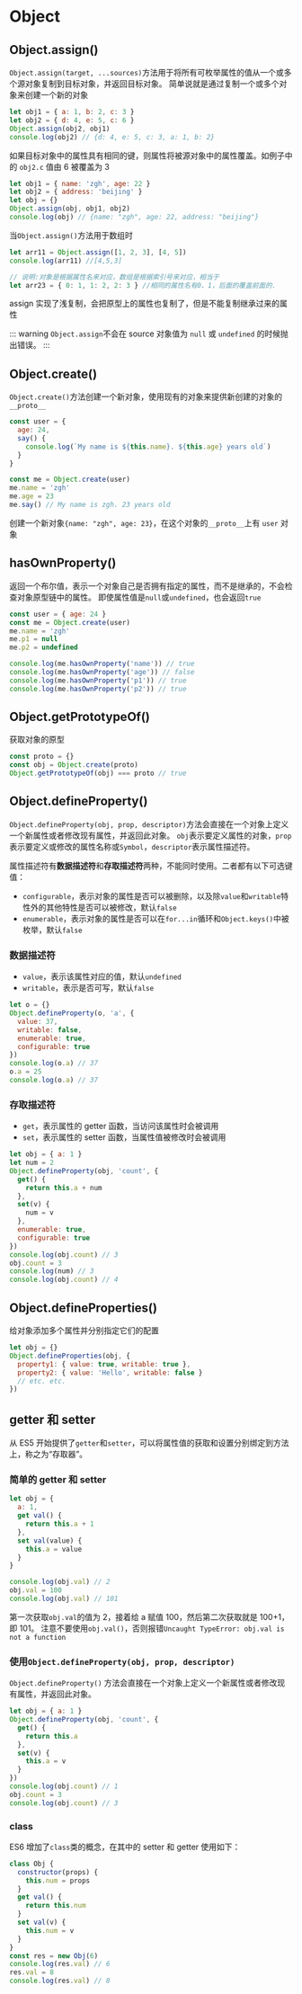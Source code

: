 # Object

## Object.assign()

`Object.assign(target, ...sources)`方法用于将所有可枚举属性的值从一个或多个源对象复制到目标对象，并返回目标对象。
简单说就是通过复制一个或多个对象来创建一个新的对象

```js
let obj1 = { a: 1, b: 2, c: 3 }
let obj2 = { d: 4, e: 5, c: 6 }
Object.assign(obj2, obj1)
console.log(obj2) // {d: 4, e: 5, c: 3, a: 1, b: 2}
```

如果目标对象中的属性具有相同的键，则属性将被源对象中的属性覆盖。如例子中的 `obj2.c` 值由 6 被覆盖为 3

```js
let obj1 = { name: 'zgh', age: 22 }
let obj2 = { address: 'beijing' }
let obj = {}
Object.assign(obj, obj1, obj2)
console.log(obj) // {name: "zgh", age: 22, address: "beijing"}
```

当`Object.assign()`方法用于数组时

```js
let arr11 = Object.assign([1, 2, 3], [4, 5])
console.log(arr11) //[4,5,3]

// 说明:对象是根据属性名来对应，数组是根据索引号来对应，相当于
let arr23 = { 0: 1, 1: 2, 2: 3 } //相同的属性名有0、1，后面的覆盖前面的.
```

assign 实现了浅复制，会把原型上的属性也复制了，但是不能复制继承过来的属性

::: warning
`Object.assign`不会在 source 对象值为 `null` 或 `undefined` 的时候抛出错误。
:::

## Object.create()

`Object.create()`方法创建一个新对象，使用现有的对象来提供新创建的对象的`__proto__`

```js
const user = {
  age: 24,
  say() {
    console.log(`My name is ${this.name}. ${this.age} years old`)
  }
}

const me = Object.create(user)
me.name = 'zgh'
me.age = 23
me.say() // My name is zgh. 23 years old
```

创建一个新对象`{name: "zgh", age: 23}`，在这个对象的`__proto__`上有 `user` 对象

## hasOwnProperty()

返回一个布尔值，表示一个对象自己是否拥有指定的属性，而不是继承的，不会检查对象原型链中的属性。
即使属性值是`null`或`undefined`，也会返回`true`

```js
const user = { age: 24 }
const me = Object.create(user)
me.name = 'zgh'
me.p1 = null
me.p2 = undefined

console.log(me.hasOwnProperty('name')) // true
console.log(me.hasOwnProperty('age')) // false
console.log(me.hasOwnProperty('p1')) // true
console.log(me.hasOwnProperty('p2')) // true
```

## Object.getPrototypeOf()

获取对象的原型

```js
const proto = {}
const obj = Object.create(proto)
Object.getPrototypeOf(obj) === proto // true
```

## Object.defineProperty()

`Object.defineProperty(obj, prop, descriptor)`方法会直接在一个对象上定义一个新属性或者修改现有属性，并返回此对象。
`obj`表示要定义属性的对象，`prop`表示要定义或修改的属性名称或`Symbol`，`descriptor`表示属性描述符。

属性描述符有**数据描述符**和**存取描述符**两种，不能同时使用。二者都有以下可选键值：

- `configurable`，表示对象的属性是否可以被删除，以及除`value`和`writable`特性外的其他特性是否可以被修改，默认`false`
- `enumerable`，表示对象的属性是否可以在`for...in`循环和`Object.keys()`中被枚举，默认`false`

### 数据描述符

- `value`，表示该属性对应的值，默认`undefined`
- `writable`，表示是否可写，默认`false`

```js
let o = {}
Object.defineProperty(o, 'a', {
  value: 37,
  writable: false,
  enumerable: true,
  configurable: true
})
console.log(o.a) // 37
o.a = 25
console.log(o.a) // 37
```

### 存取描述符

- `get`，表示属性的 getter 函数，当访问该属性时会被调用
- `set`，表示属性的 setter 函数，当属性值被修改时会被调用

```js
let obj = { a: 1 }
let num = 2
Object.defineProperty(obj, 'count', {
  get() {
    return this.a + num
  },
  set(v) {
    num = v
  },
  enumerable: true,
  configurable: true
})
console.log(obj.count) // 3
obj.count = 3
console.log(num) // 3
console.log(obj.count) // 4
```

## Object.defineProperties()

给对象添加多个属性并分别指定它们的配置

```js
let obj = {}
Object.defineProperties(obj, {
  property1: { value: true, writable: true },
  property2: { value: 'Hello', writable: false }
  // etc. etc.
})
```

## getter 和 setter

从 ES5 开始提供了`getter`和`setter`，可以将属性值的获取和设置分别绑定到方法上，称之为“存取器”。

### 简单的 getter 和 setter

```js
let obj = {
  a: 1,
  get val() {
    return this.a + 1
  },
  set val(value) {
    this.a = value
  }
}

console.log(obj.val) // 2
obj.val = 100
console.log(obj.val) // 101
```

第一次获取`obj.val`的值为 2，接着给 a 赋值 100，然后第二次获取就是 100+1，即 101。
注意不要使用`obj.val()`，否则报错`Uncaught TypeError: obj.val is not a function`

### 使用`Object.defineProperty(obj, prop, descriptor)`

`Object.defineProperty()` 方法会直接在一个对象上定义一个新属性或者修改现有属性，并返回此对象。

```js
let obj = { a: 1 }
Object.defineProperty(obj, 'count', {
  get() {
    return this.a
  },
  set(v) {
    this.a = v
  }
})
console.log(obj.count) // 1
obj.count = 3
console.log(obj.count) // 3
```

### class

ES6 增加了`class`类的概念，在其中的 setter 和 getter 使用如下：

```js
class Obj {
  constructor(props) {
    this.num = props
  }
  get val() {
    return this.num
  }
  set val(v) {
    this.num = v
  }
}
const res = new Obj(6)
console.log(res.val) // 6
res.val = 8
console.log(res.val) // 8
```
